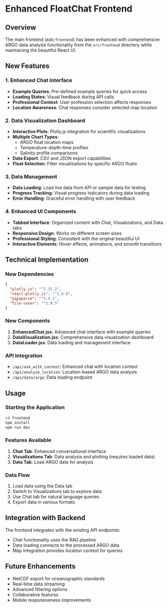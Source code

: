 # Enhanced FloatChat Frontend

## Overview
The main frontend (`AGR/frontend`) has been enhanced with comprehensive ARGO data analysis functionality from the `src/frontend` directory while maintaining the beautiful React UI.

## New Features

### 1. Enhanced Chat Interface
- **Example Queries**: Pre-defined example queries for quick access
- **Loading States**: Visual feedback during API calls
- **Professional Context**: User profession selection affects responses
- **Location Awareness**: Chat responses consider selected map location

### 2. Data Visualization Dashboard
- **Interactive Plots**: Plotly.js integration for scientific visualizations
- **Multiple Chart Types**:
  - ARGO float location maps
  - Temperature-depth-time profiles
  - Salinity profile comparisons
- **Data Export**: CSV and JSON export capabilities
- **Float Selection**: Filter visualizations by specific ARGO floats

### 3. Data Management
- **Data Loading**: Load live data from API or sample data for testing
- **Progress Tracking**: Visual progress indicators during data loading
- **Error Handling**: Graceful error handling with user feedback

### 4. Enhanced UI Components
- **Tabbed Interface**: Organized content with Chat, Visualizations, and Data tabs
- **Responsive Design**: Works on different screen sizes
- **Professional Styling**: Consistent with the original beautiful UI
- **Interactive Elements**: Hover effects, animations, and smooth transitions

## Technical Implementation

### New Dependencies
```json
{
  "plotly.js": "^2.35.2",
  "react-plotly.js": "^2.6.0",
  "papaparse": "^5.4.1",
  "file-saver": "^2.0.5"
}
```

### New Components
1. **EnhancedChat.jsx**: Advanced chat interface with example queries
2. **DataVisualization.jsx**: Comprehensive data visualization dashboard
3. **DataLoader.jsx**: Data loading and management interface

### API Integration
- `/api/ask_with_context`: Enhanced chat with location context
- `/api/analyze_location`: Location-based ARGO data analysis
- `/api/data/argo`: Data loading endpoint

## Usage

### Starting the Application
```bash
cd frontend
npm install
npm run dev
```

### Features Available
1. **Chat Tab**: Enhanced conversational interface
2. **Visualizations Tab**: Data analysis and plotting (requires loaded data)
3. **Data Tab**: Load ARGO data for analysis

### Data Flow
1. Load data using the Data tab
2. Switch to Visualizations tab to explore data
3. Use Chat tab for natural language queries
4. Export data in various formats

## Integration with Backend
The frontend integrates with the existing API endpoints:
- Chat functionality uses the RAG pipeline
- Data loading connects to the processed ARGO data
- Map integration provides location context for queries

## Future Enhancements
- NetCDF export for oceanographic standards
- Real-time data streaming
- Advanced filtering options
- Collaborative features
- Mobile responsiveness improvements
